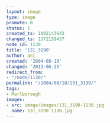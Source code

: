 ```yaml
---
layout: image
type: image
promote: 0
status: 1
created_ts: 1092143643
changed_ts: 1372159437
node_id: 1130
title: '131_3190'
author: anj
created: '2004-08-10'
changed: '2013-06-25'
redirect_from:
- "/node/1130/"
permalink: "/2004/08/10/131_3190/"
tags:
- Marlborough
images:
- src: image/images/131_3190-1130.jpg
  name: 131_3190-1130.jpg
---
```



